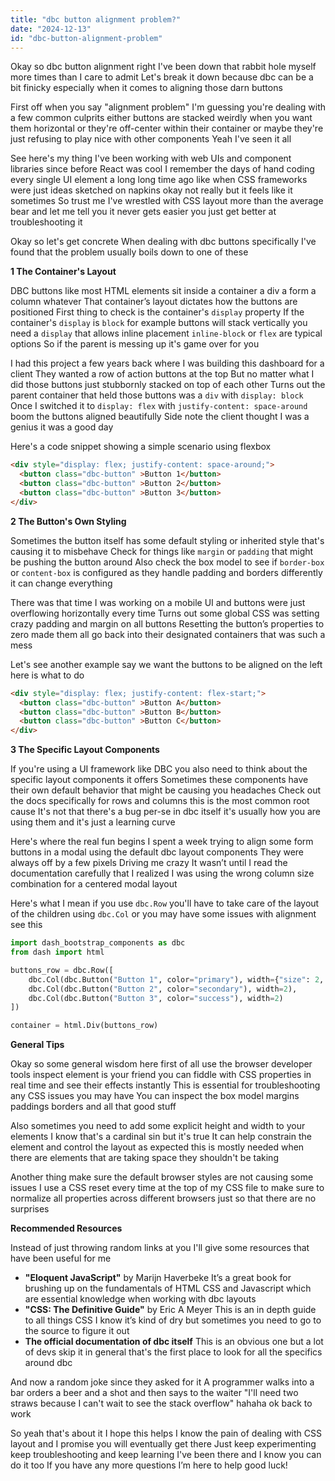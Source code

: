 ```yaml
---
title: "dbc button alignment problem?"
date: "2024-12-13"
id: "dbc-button-alignment-problem"
---
```


Okay so dbc button alignment right I've been down that rabbit hole myself more times than I care to admit Let's break it down because dbc can be a bit finicky especially when it comes to aligning those darn buttons

First off when you say "alignment problem" I'm guessing you're dealing with a few common culprits either buttons are stacked weirdly when you want them horizontal or they're off-center within their container or maybe they're just refusing to play nice with other components Yeah I've seen it all

See here's my thing I've been working with web UIs and component libraries since before React was cool I remember the days of hand coding every single UI element a long long time ago like when CSS frameworks were just ideas sketched on napkins okay not really but it feels like it sometimes So trust me I've wrestled with CSS layout more than the average bear and let me tell you it never gets easier you just get better at troubleshooting it

Okay so let's get concrete When dealing with dbc buttons specifically I've found that the problem usually boils down to one of these

**1 The Container's Layout**

DBC buttons like most HTML elements sit inside a container a div a form a column whatever That container’s layout dictates how the buttons are positioned First thing to check is the container's `display` property If the container's `display` is `block` for example buttons will stack vertically you need a `display` that allows inline placement `inline-block` or `flex` are typical options So if the parent is messing up it's game over for you

I had this project a few years back where I was building this dashboard for a client They wanted a row of action buttons at the top But no matter what I did those buttons just stubbornly stacked on top of each other Turns out the parent container that held those buttons was a `div` with `display: block` Once I switched it to `display: flex` with `justify-content: space-around` boom the buttons aligned beautifully Side note the client thought I was a genius it was a good day

Here's a code snippet showing a simple scenario using flexbox

```html
<div style="display: flex; justify-content: space-around;">
  <button class="dbc-button" >Button 1</button>
  <button class="dbc-button" >Button 2</button>
  <button class="dbc-button" >Button 3</button>
</div>

```

**2 The Button's Own Styling**

Sometimes the button itself has some default styling or inherited style that's causing it to misbehave Check for things like `margin` or `padding` that might be pushing the button around Also check the box model to see if `border-box` or `content-box` is configured as they handle padding and borders differently it can change everything

There was that time I was working on a mobile UI and buttons were just overflowing horizontally every time Turns out some global CSS was setting crazy padding and margin on all buttons Resetting the button’s properties to zero made them all go back into their designated containers that was such a mess

Let's see another example say we want the buttons to be aligned on the left here is what to do

```html
<div style="display: flex; justify-content: flex-start;">
  <button class="dbc-button" >Button A</button>
  <button class="dbc-button" >Button B</button>
  <button class="dbc-button" >Button C</button>
</div>
```

**3 The Specific Layout Components**

If you're using a UI framework like DBC you also need to think about the specific layout components it offers Sometimes these components have their own default behavior that might be causing you headaches Check out the docs specifically for rows and columns this is the most common root cause It's not that there's a bug per-se in dbc itself it's usually how you are using them and it's just a learning curve

Here's where the real fun begins I spent a week trying to align some form buttons in a modal using the default dbc layout components They were always off by a few pixels Driving me crazy It wasn’t until I read the documentation carefully that I realized I was using the wrong column size combination for a centered modal layout

Here's what I mean if you use `dbc.Row` you'll have to take care of the layout of the children using `dbc.Col` or you may have some issues with alignment see this

```python
import dash_bootstrap_components as dbc
from dash import html

buttons_row = dbc.Row([
    dbc.Col(dbc.Button("Button 1", color="primary"), width={"size": 2, "offset": 2}),
    dbc.Col(dbc.Button("Button 2", color="secondary"), width=2),
    dbc.Col(dbc.Button("Button 3", color="success"), width=2)
])

container = html.Div(buttons_row)
```

**General Tips**

Okay so some general wisdom here first of all use the browser developer tools inspect element is your friend you can fiddle with CSS properties in real time and see their effects instantly This is essential for troubleshooting any CSS issues you may have You can inspect the box model margins paddings borders and all that good stuff

Also sometimes you need to add some explicit height and width to your elements I know that's a cardinal sin but it's true It can help constrain the element and control the layout as expected this is mostly needed when there are elements that are taking space they shouldn't be taking

Another thing make sure the default browser styles are not causing some issues I use a CSS reset every time at the top of my CSS file to make sure to normalize all properties across different browsers just so that there are no surprises

**Recommended Resources**

Instead of just throwing random links at you I'll give some resources that have been useful for me

*   **"Eloquent JavaScript"** by Marijn Haverbeke It’s a great book for brushing up on the fundamentals of HTML CSS and Javascript which are essential knowledge when working with dbc layouts
*   **"CSS: The Definitive Guide"** by Eric A Meyer This is an in depth guide to all things CSS I know it’s kind of dry but sometimes you need to go to the source to figure it out
*   **The official documentation of dbc itself** This is an obvious one but a lot of devs skip it in general that's the first place to look for all the specifics around dbc

And now a random joke since they asked for it A programmer walks into a bar orders a beer and a shot and then says to the waiter "I'll need two straws because I can't wait to see the stack overflow" hahaha ok back to work

So yeah that's about it I hope this helps I know the pain of dealing with CSS layout and I promise you will eventually get there Just keep experimenting keep troubleshooting and keep learning I've been there and I know you can do it too If you have any more questions I’m here to help good luck!
